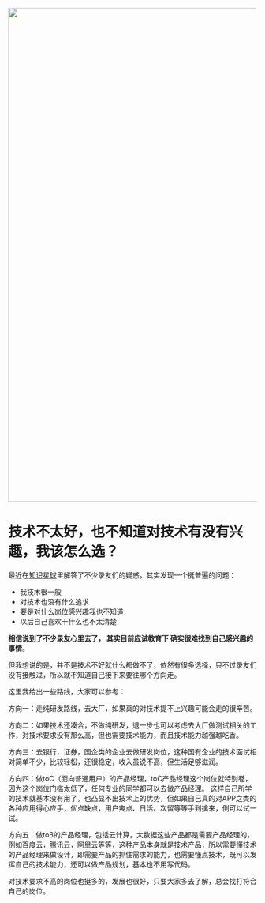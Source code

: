 <p align="center">
<a href="https://mp.weixin.qq.com/s/QVF6upVMSbgvZy8lHZS3CQ" target="_blank">
  <img src="https://code-thinking-1253855093.file.myqcloud.com/pics/20210924105952.png" width="1000"/>
</a>

# 技术不太好，也不知道对技术有没有兴趣，我该怎么选？

最近在[知识星球](https://mp.weixin.qq.com/s/QVF6upVMSbgvZy8lHZS3CQ)里解答了不少录友们的疑惑，其实发现一个挺普遍的问题：

* 我技术很一般
* 对技术也没有什么追求
* 要是对什么岗位感兴趣我也不知道
* 以后自己喜欢干什么也不太清楚

**相信说到了不少录友心里去了， 其实目前应试教育下 确实很难找到自己感兴趣的事情**。

但我想说的是，并不是技术不好就什么都做不了，依然有很多选择，只不过录友们没有接触过，所以就不知道自己接下来要往哪个方向走。

这里我给出一些路线，大家可以参考：

方向一：走纯研发路线，去大厂，如果真的对技术提不上兴趣可能会走的很辛苦。

方向二：如果技术还凑合，不做纯研发，退一步也可以考虑去大厂做测试相关的工作，对技术要求没有那么高，但也需要技术能力，而且技术能力越强越吃香。

方向三：去银行，证券，国企类的企业去做研发岗位，这种国有企业的技术面试相对简单不少，比较轻松，还很稳定，收入虽说不高，但生活足够滋润。

方向四：做toC（面向普通用户）的产品经理，toC产品经理这个岗位就特别卷，因为这个岗位门槛太低了，任何专业的同学都可以去做产品经理。 这样自己所学的技术就基本没有用了，也凸显不出技术上的优势，但如果自己真的对APP之类的各种应用得心应手，优点缺点，用户爽点、日活、次留等等手到擒来，倒可以试一试。

方向五：做toB的产品经理，包括云计算，大数据这些产品都是需要产品经理的，例如百度云，腾讯云，阿里云等等，这种产品本身就是技术产品，所以需要懂技术的产品经理来做设计，即需要产品的抓住需求的能力，也需要懂点技术，既可以发挥自己的技术能力，还可以做产品规划，基本也不用写代码。

对技术要求不高的岗位也挺多的，发展也很好，只要大家多去了解，总会找打符合自己的岗位。

